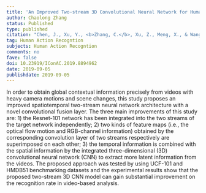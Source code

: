 ```yaml
---
title: 'An Improved Two-stream 3D Convolutional Neural Network for Human Action Recognition'
author: Chaolong Zhang
status: Published
type: published
citation: "Chen, J., Xu, Y., <b>Zhang, C.</b>, Xu, Z., Meng, X., & Wang, J. (2019). An Improved Two-stream 3D Convolutional Neural Network for Human Action Recognition. 25th International Conference on Automation and Computing (ICAC)."
tag: Human Action Recogntion
subjects: Human Action Recogntion
comments: no
fave: false
doi: 10.23919/IConAC.2019.8894962
date: 2019-09-05
publishdate: 2019-09-05
---
```


In order to obtain global contextual information precisely from videos with heavy camera motions and scene changes, this study proposes an improved spatiotemporal two-stream neural network architecture with a novel convolutional fusion layer. The three main improvements of this study are: 1) the Resnet-101 network has been integrated into the two streams of the target network independently; 2) two kinds of feature maps (i.e., the optical flow motion and RGB-channel information) obtained by the corresponding convolution layer of two streams respectively are superimposed on each other; 3) the temporal information is combined with the spatial information by the integrated three-dimensional (3D) convolutional neural network (CNN) to extract more latent information from the videos. The proposed approach was tested by using UCF-101 and HMDB51 benchmarking datasets and the experimental results show that the proposed two-stream 3D CNN model can gain substantial improvement on the recognition rate in video-based analysis.